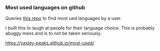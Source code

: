 ### Most used languages on github
Queries [this repo](https://github.com/anuraghazra/github-readme-stats) to find most ued languages by a user.

I built this to laugh at people for their language choice. This is probably abuggy mess and is to not be taken seriously.


https://yaxley-peaks.github.io/most-used/